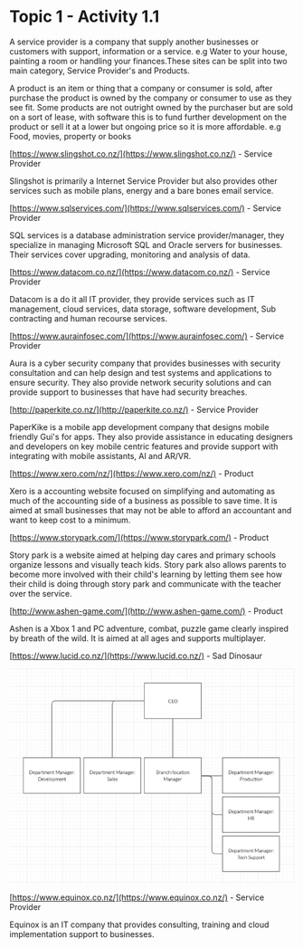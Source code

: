 # Topic 1 - Activity 1.1

  
A service provider is a company that supply another businesses or customers with support, information or a service. e.g Water to your house, painting a room or handling your finances.These sites can be split into two main category,  Service Provider's and Products.



A product is an item or thing that a company or consumer is sold, after purchase the product is owned by the company or consumer to use as they see fit. Some products are not outright owned by the purchaser but are sold on a sort of lease, with software this is to fund further development on the product or sell it at a lower but ongoing price so it is more affordable. e.g Food, movies, property or books

[https://www.slingshot.co.nz/](https://www.slingshot.co.nz/) - Service Provider

Slingshot is primarily a Internet Service Provider but also provides other services such as mobile plans, energy and a bare bones email service.

[https://www.sqlservices.com/](https://www.sqlservices.com/) - Service Provider

SQL services is a database administration service provider/manager, they specialize in managing Microsoft SQL and Oracle servers for businesses. Their services cover upgrading, monitoring and analysis of data.

[https://www.datacom.co.nz/](https://www.datacom.co.nz/) - Service Provider

Datacom is a do it all IT provider, they provide services such as IT management, cloud services, data storage, software development, Sub contracting and human recourse services.

[https://www.aurainfosec.com/](https://www.aurainfosec.com/) - Service Provider

Aura is a cyber security company that provides businesses with security consultation and can help design and test systems and applications to ensure security. They also provide network security solutions and can provide support to businesses that have had security breaches.

[http://paperkite.co.nz/](http://paperkite.co.nz/) - Service Provider

PaperKike is a mobile app development company that designs mobile friendly Gui's for apps. They also provide assistance in educating designers and developers on key mobile centric features and provide support with integrating with mobile assistants, AI and AR/VR.

[https://www.xero.com/nz/](https://www.xero.com/nz/) - Product

Xero is a accounting website focused on simplifying and automating as much of the accounting side of a business as possible to save time. It is aimed at small businesses that may not be able to afford an accountant and want to keep cost to a minimum.

[https://www.storypark.com/](https://www.storypark.com/) - Product

Story park is a website aimed at helping day cares and primary schools organize lessons and visually teach kids. Story park also allows parents to become more involved with their child's learning by letting them see how their child is doing through story park and communicate with the teacher over the service.

[http://www.ashen-game.com/](http://www.ashen-game.com/) - Product

Ashen is a Xbox 1 and PC adventure, combat, puzzle game clearly inspired by breath of the wild. It is aimed at all ages and supports multiplayer.

[https://www.lucid.co.nz/](https://www.lucid.co.nz/) - Sad Dinosaur

![](.gitbook/assets/image%20%281%29.png)

[https://www.equinox.co.nz/](https://www.equinox.co.nz/) - Service Provider

Equinox is an IT company that provides consulting, training and cloud implementation support to businesses.

